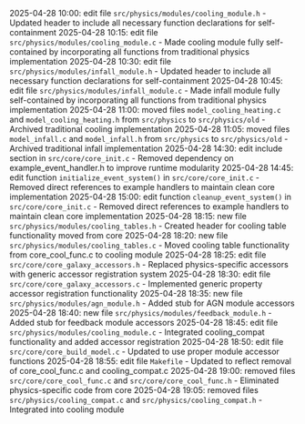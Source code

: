 <!-- Purpose: Record todays work to avoid duplication / forgotten work -->
<!-- Update Rules:
- A "group of edits" are changes made to a single function/file/struct/variable/etc, or a new file
- ALWAYS refer to this file BEFORE starting a new group of edits to avoid duplication
- ALWAYS write to this file AFTER finishing a group of edits before moving on
- Must have the following format:
  • <today's date> <24hr time right now>: <new/edit/removed> <function/file/struct/variable/etc> in <filename> - <short description of change>
  • E.g. 2025-04-23 09:34: edit function `evolve_galaxies()` in `src/core/core_build_model.c` - Integrated evolution diagnostics into galaxy evolution pipeline
  • E.g. 2025-04-24 13:10: new file `src/core/core_evolution_diagnostics.c` - Created implementation file for evolution diagnostics system
- Record new edits even when they're to something that's already been recorded here
- Always add to bottom of list
- If you discover duplication go back and check the code, then report and stop for instructions
-->

2025-04-28 10:00: edit file `src/physics/modules/cooling_module.h` - Updated header to include all necessary function declarations for self-containment
2025-04-28 10:15: edit file `src/physics/modules/cooling_module.c` - Made cooling module fully self-contained by incorporating all functions from traditional physics implementation
2025-04-28 10:30: edit file `src/physics/modules/infall_module.h` - Updated header to include all necessary function declarations for self-containment
2025-04-28 10:45: edit file `src/physics/modules/infall_module.c` - Made infall module fully self-contained by incorporating all functions from traditional physics implementation
2025-04-28 11:00: moved files `model_cooling_heating.c` and `model_cooling_heating.h` from `src/physics` to `src/physics/old` - Archived traditional cooling implementation
2025-04-28 11:05: moved files `model_infall.c` and `model_infall.h` from `src/physics` to `src/physics/old` - Archived traditional infall implementation
2025-04-28 14:30: edit include section in `src/core/core_init.c` - Removed dependency on example_event_handler.h to improve runtime modularity
2025-04-28 14:45: edit function `initialize_event_system()` in `src/core/core_init.c` - Removed direct references to example handlers to maintain clean core implementation
2025-04-28 15:00: edit function `cleanup_event_system()` in `src/core/core_init.c` - Removed direct references to example handlers to maintain clean core implementation
2025-04-28 18:15: new file `src/physics/modules/cooling_tables.h` - Created header for cooling table functionality moved from core
2025-04-28 18:20: new file `src/physics/modules/cooling_tables.c` - Moved cooling table functionality from core_cool_func.c to cooling module
2025-04-28 18:25: edit file `src/core/core_galaxy_accessors.h` - Replaced physics-specific accessors with generic accessor registration system
2025-04-28 18:30: edit file `src/core/core_galaxy_accessors.c` - Implemented generic property accessor registration functionality
2025-04-28 18:35: new file `src/physics/modules/agn_module.h` - Added stub for AGN module accessors
2025-04-28 18:40: new file `src/physics/modules/feedback_module.h` - Added stub for feedback module accessors
2025-04-28 18:45: edit file `src/physics/modules/cooling_module.c` - Integrated cooling_compat functionality and added accessor registration
2025-04-28 18:50: edit file `src/core/core_build_model.c` - Updated to use proper module accessor functions
2025-04-28 18:55: edit file `Makefile` - Updated to reflect removal of core_cool_func.c and cooling_compat.c
2025-04-28 19:00: removed files `src/core/core_cool_func.c` and `src/core/core_cool_func.h` - Eliminated physics-specific code from core
2025-04-28 19:05: removed files `src/physics/cooling_compat.c` and `src/physics/cooling_compat.h` - Integrated into cooling module
